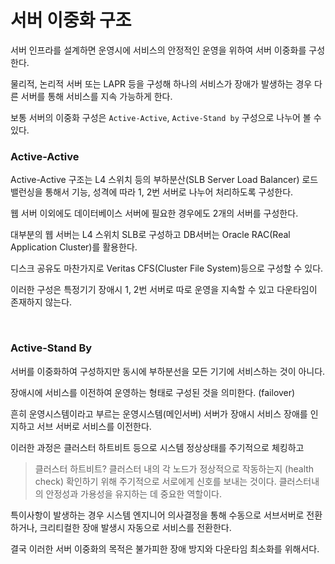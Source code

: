 # 서버 이중화 구조

서버 인프라를 설계하면 운영시에 서비스의 안정적인 운영을 위하여 서버 이중화를 구성한다.

물리적, 논리적 서버 또는 LAPR 등을 구성해 하나의 서비스가 장애가 발생하는 경우 다른 서버를 통해 서비스를 지속 가능하게 한다.

보통 서버의 이중화 구성은 `Active-Active`, `Active-Stand by` 구성으로 나누어 볼 수 있다.


### Active-Active

Active-Active 구조는 L4 스위치 등의 부하분산(SLB Server Load Balancer) 로드밸런싱을 통해서 기능, 성격에 따라 1, 2번 서버로 나누어 처리하도록 구성한다.

웹 서버 이외에도 데이터베이스 서버에 필요한 경우에도 2개의 서버를 구성한다.

대부분의 웹 서버는 L4 스위치 SLB로 구성하고 DB서버는 Oracle RAC(Real Application Cluster)를 활용한다.

디스크 공유도 마찬가지로 Veritas CFS(Cluster File System)등으로 구성할 수 있다.

이러한 구성은 특정기기 장애시 1, 2번 서버로 따로 운영을 지속할 수 있고 다운타임이 존재하지 않는다.

<br>

### Active-Stand By

서버를 이중화하여 구성하지만 동시에 부하분선을 모든 기기에 서비스하는 것이 아니다.

장애시에 서비스를 이전하여 운영하는 형태로 구성된 것을 의미한다. (failover)

흔히 운영시스템이라고 부르는 운영시스템(메인서버) 서버가 장애시 서비스 장애를 인지하고 서브 서버로 서비스를 이전한다.

이러한 과정은 클러스터 하트비트 등으로 시스템 정상상태를 주기적으로 체킹하고 

> 클러스터 하트비트?
> 클러스터 내의 각 노드가 정상적으로 작동하는지 (health check) 확인하기 위해 주기적으로 서로에게 신호를 보내는 것이다. 클러스터내의 안정성과 가용성을 유지하는 데 중요한 역할이다.

특이사항이 발생하는 경우 시스템 엔지니어 의사결정을 통해 수동으로 서브서버로 전환하거나, 크리티컬한 장애 발생시 자동으로 서비스를 전환한다.

결국 이러한 서버 이중화의 목적은 불가피한 장애 방지와 다운타임 최소화를 위해서다.


